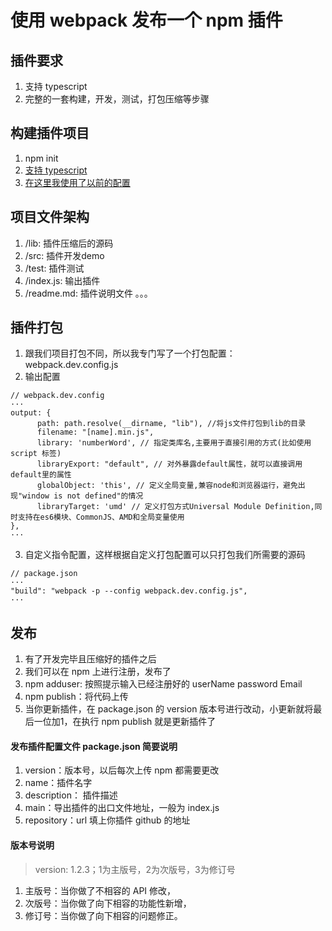
# 使用 webpack 发布一个 npm 插件
## 插件要求
1. 支持 typescript
2. 完整的一套构建，开发，测试，打包压缩等步骤

## 构建插件项目
1. npm init
2. [支持 typescript](https://www.tomz.club/blog/md/Other/webpack/2020-04/04.md)
3. [在这里我使用了以前的配置](https://github.com/spiritzx/easy_pack_webpack4)

## 项目文件架构
1. /lib: 插件压缩后的源码
2. /src: 插件开发demo
3. /test: 插件测试
4. /index.js: 输出插件
5. /readme.md: 插件说明文件
。。。

## 插件打包
1. 跟我们项目打包不同，所以我专门写了一个打包配置：webpack.dev.config.js
2. 输出配置

```
// webpack.dev.config
···
output: {
      path: path.resolve(__dirname, "lib"), //将js文件打包到lib的目录
      filename: "[name].min.js",
      library: 'numberWord', // 指定类库名,主要用于直接引用的方式(比如使用script 标签)
      libraryExport: "default", // 对外暴露default属性，就可以直接调用default里的属性
      globalObject: 'this', // 定义全局变量,兼容node和浏览器运行，避免出现"window is not defined"的情况
      libraryTarget: 'umd' // 定义打包方式Universal Module Definition,同时支持在es6模块、CommonJS、AMD和全局变量使用
},
···
```

3. 自定义指令配置，这样根据自定义打包配置可以只打包我们所需要的源码

```
// package.json
···
"build": "webpack -p --config webpack.dev.config.js",
···
```

## 发布
1. 有了开发完毕且压缩好的插件之后
2. 我们可以在 npm 上进行注册，发布了
3. npm adduser: 按照提示输入已经注册好的 userName password Email
4. npm publish：将代码上传
5. 当你更新插件，在 package.json 的 version 版本号进行改动，小更新就将最后一位加1，在执行 npm publish 就是更新插件了

#### 发布插件配置文件 package.json 简要说明
1. version：版本号，以后每次上传 npm 都需要更改
2. name：插件名字
3. description： 插件描述
4. main：导出插件的出口文件地址，一般为 index.js
5. repository：url 填上你插件 github 的地址

#### 版本号说明
> version: 1.2.3；1为主版号，2为次版号，3为修订号

1. 主版号：当你做了不相容的 API 修改，
2. 次版号：当你做了向下相容的功能性新增，
3. 修订号：当你做了向下相容的问题修正。
